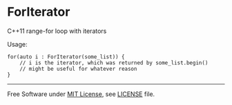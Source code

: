 ForIterator
===========

C++11 range-for loop with iterators

Usage:

    for(auto i : ForIterator(some_list)) {
   		// i is the iterator, which was returned by some_list.begin()
  		// might be useful for whatever reason
	}

----

Free Software under [MIT License](http://opensource.org/licenses/MIT), see [LICENSE](https://github.com/payload/ForIterator/blob/master/LICENSE) file.
